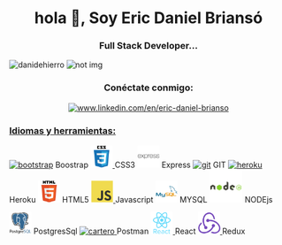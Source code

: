 <h1 align="center">hola 👋, Soy Eric Daniel Briansó</h1>
<h3 align="center">Full Stack Developer...</h3>

<p align="left"> <img src="https://komarev.com/ghpvc/?username=danidehierro&label=Profile%20views&color=0e75b6&style=flat" alt="danidehierro" /> <img src="https://i.pinimg.com/originals/6a/e6/de/6ae6debded140059005af325ff032117.gif" alt="not img" width="40" height="40"/>  </p>

<h3 align="center">Conéctate conmigo:</h3>
<p align="center">
<a href="https://linkedin.com/in/eric-daniel-brianso" target="blank"><img align= "center" src="https://raw.githubusercontent.com/rahuldkjain/github-profile-readme-generator/master/src/images/icons/Social/linked-in-alt.svg" alt="www.linkedin.com/en/eric-daniel-brianso" width="40" height="40" </a> 
</p>

<h3 align="left">Idiomas y herramientas:</h3>
<div>
<p align="left"> <a href="https://getbootstrap.com" target="_blank" rel="noreferrer"> <img src="https://raw.githubusercontent.com/devicons/devicon /master/icons/bootstrap/bootstrap-plain-wordmark.svg" alt="bootstrap" width="40" height="40"/></a>
  Boostrap
  <a href="https://www.w3schools.com /css/" target="_blank" rel="noreferrer"> <img src="https://raw.githubusercontent.com/devicons/devicon/master/icons/css3/css3-original-wordmark.svg" alt= "css3" width="40" height="40"/> </a>
  CSS3
  <a href="https://expressjs.com" target="_blank" rel="noreferrer"> <img src="https://raw.githubusercontent.com/devicons/devicon/master/icons/express/express-original-wordmark.svg" alt="express" width="40" height="40"/></a>
  Express
  <a href="https://git-scm.com/" target="_blank" rel="noreferrer"> <img src="https://www.vectorlogo.zone/logos/git-scm/git-scm-icon.svg" alt="git" width="40" height="40"/></a>
  GIT
  <a href="https://heroku.com" target="_blank" rel= "noreferrer"> <img src="https://www.vectorlogo.zone/logos/heroku/heroku-icon.svg" alt="heroku" width="40" height="40"/> </a>
  Heroku
  <a href="https://www.w3.org/html/" target="_blank" rel="noreferrer"> <img src="https://raw.githubusercontent.com/devicons/devicon/master/icons/html5/html5-original-wordmark.svg" alt ="html5" width="40" height="40"/></a>
  HTML5
  <a href="https://developer.mozilla.org/en-US/docs/Web/JavaScript" target="_blank" rel="noreferrer"> <img src="https://raw.githubusercontent.com/devicons/devicon/master/icons/javascript/javascript-original.svg" alt="javascript" width="40" height=" 40"/> </a> 
  Javascript
  <a href="https://www.mysql.com/" target="_blank" rel="noreferrer"> <img src="https://raw.githubusercontent.com/devicons/devicon/master/icons/mysql/mysql-original-wordmark.svg" alt="mysql" width="40" height="40"/></a>
  MYSQL
  <a href="https:// nodejs.org" target="_blank" rel="noreferrer"> <img src="https://raw.githubusercontent.com/devicons/devicon/master/icons/nodejs/nodejs-original-wordmark.svg" alt= "nodejs" width="60" height="60"/></a> 
  NODEjs
  
  <a href="https://www.postgresql.org" target="_blank" rel="noreferrer"> <img src="https://raw.githubusercontent.com/devicons/devicon/master/icons/postgresql/postgresql-original-wordmark.svg" alt="postgresql" width="40" height="40"/></a>
  PostgresSql
<a href="https://postman.com" target="_blank" rel="noreferrer"> <img src="https://www.vectorlogo.zone/logos/getpostman/getpostman-icon.svg" alt="cartero" width="40" height="40"/> </a>
  Postman
  <a href="https://reactjs.org/" target="_blank" rel="noreferrer"> <img src="https://raw.githubusercontent.com/devicons/devicon/master/icons/react/react-original-wordmark.svg" alt="react" width="40" height="40"/> </a>
  React
  <a href="https://redux.js.org" target="_blank" rel="noreferrer"> <img src="https://raw.githubusercontent.com/devicons/devicon/master/icons/redux/redux-original.svg" alt="redux" width="40" height="40"/> </a>
  Redux</p></div>
